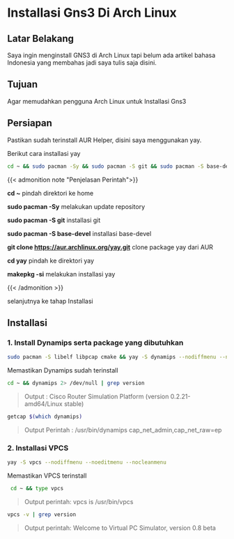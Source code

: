 # Installasi Gns3 Di Arch Linux


## Latar Belakang

Saya ingin menginstall GNS3 di Arch Linux tapi belum ada artikel bahasa Indonesia yang membahas jadi saya tulis saja disini.

## Tujuan

Agar memudahkan pengguna Arch Linux untuk Installasi Gns3

## Persiapan

Pastikan sudah terinstall AUR Helper, disini saya menggunakan yay.

Berikut cara installasi yay

```bash
cd ~ && sudo pacman -Sy && sudo pacman -S git && sudo pacman -S base-devel && git clone https://aur.archlinux.org/yay.git && cd yay && makepkg -si
```

{{< admonition note "Penjelasan Perintah">}}

**cd ~** pindah direktori ke home

**sudo pacman -Sy** melakukan update repository

**sudo pacman -S git** installasi git

**sudo pacman -S base-devel** installasi base-devel

**git clone https://aur.archlinux.org/yay.git** clone package yay dari AUR

**cd yay** pindah ke direktori yay

**makepkg -si** melakukan installasi yay

{{< /admonition >}}

selanjutnya ke tahap Installasi

## Installasi

### 1. Install Dynamips serta package yang dibutuhkan

```bash
sudo pacman -S libelf libpcap cmake && yay -S dynamips --nodiffmenu --noeditmenu --nocleanmenu && sudo setcap cap_net_admin,cap_net_raw=ep $(which dynamips)
```

Memastikan Dynamips sudah terinstall

```bash
cd ~ && dynamips 2> /dev/null | grep version
```

> Output : Cisco Router Simulation Platform (version 0.2.21-amd64/Linux stable)

```bash
getcap $(which dynamips)
```

> Output Perintah : /usr/bin/dynamips cap_net_admin,cap_net_raw=ep

### 2. Installasi VPCS

```bash
yay -S vpcs --nodiffmenu --noeditmenu --nocleanmenu
```

Memastikan VPCS terinstall

```bash
 cd ~ && type vpcs
```

> Output perintah: vpcs is /usr/bin/vpcs

```bash
vpcs -v | grep version
```
> Output perintah: Welcome to Virtual PC Simulator, version 0.8 beta

